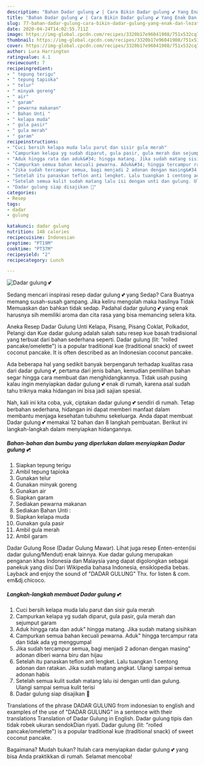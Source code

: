 ```yaml
---
description: "Bahan Dadar gulung 💕 | Cara Bikin Dadar gulung 💕 Yang Enak Dan Lezat"
title: "Bahan Dadar gulung 💕 | Cara Bikin Dadar gulung 💕 Yang Enak Dan Lezat"
slug: 77-bahan-dadar-gulung-cara-bikin-dadar-gulung-yang-enak-dan-lezat
date: 2020-04-24T14:02:55.711Z
image: https://img-global.cpcdn.com/recipes/3320b17e96041908/751x532cq70/dadar-gulung-💕-foto-resep-utama.jpg
thumbnail: https://img-global.cpcdn.com/recipes/3320b17e96041908/751x532cq70/dadar-gulung-💕-foto-resep-utama.jpg
cover: https://img-global.cpcdn.com/recipes/3320b17e96041908/751x532cq70/dadar-gulung-💕-foto-resep-utama.jpg
author: Lura Harrington
ratingvalue: 4.1
reviewcount: 7
recipeingredient:
- " tepung terigu"
- " tepung tapioka"
- " telur"
- " minyak goreng"
- " air"
- " garam"
- " pewarna makanan"
- " Bahan Unti "
- " kelapa muda"
- " gula pasir"
- " gula merah"
- " garam"
recipeinstructions:
- "Cuci bersih kelapa muda lalu parut dan sisir gula merah"
- "Campurkan kelapa yg sudah diparut, gula pasir, gula merah dan sejumput garam"
- "Aduk hingga rata dan aduk&#34; hingga matang. Jika sudah matang sisihkan"
- "Campurkan semua bahan kecuali pewarna. Aduk&#34; hingga tercampur rata dan tidak ada yg menggumpal"
- "Jika sudah tercampur semua, bagi menjadi 2 adonan dengan masing&#34; adonan diberi warna biru dan hijau"
- "Setelah itu panaskan teflon anti lengket. Lalu tuangkan 1 centong adonan dan ratakan. Jika sudah matang angkat. Ulangi sampai semua adonan habis"
- "Setelah semua kulit sudah matang lalu isi dengan unti dan gulung. Ulangi sampai semua kulit terisi"
- "Dadar gulung siap disajikan 🥰"
categories:
- Resep
tags:
- dadar
- gulung

katakunci: dadar gulung 
nutrition: 148 calories
recipecuisine: Indonesian
preptime: "PT19M"
cooktime: "PT37M"
recipeyield: "2"
recipecategory: Lunch

---
```



![Dadar gulung 💕](https://img-global.cpcdn.com/recipes/3320b17e96041908/751x532cq70/dadar-gulung-💕-foto-resep-utama.jpg)

Sedang mencari inspirasi resep dadar gulung 💕 yang Sedap? Cara Buatnya memang susah-susah gampang. Jika keliru mengolah maka hasilnya Tidak Memuaskan dan bahkan tidak sedap. Padahal dadar gulung 💕 yang enak harusnya sih memiliki aroma dan cita rasa yang bisa memancing selera kita.

Aneka Resep Dadar Gulung Unti Kelapa, Pisang, Pisang Coklat, Polkadot, Pelangi dan Kue dadar gulung adalah salah satu resep kue basah tradisional yang terbuat dari bahan sederhana seperti. Dadar gulung (lit: &#34;rolled pancake/omelette&#34;) is a popular traditional kue (traditional snack) of sweet coconut pancake. It is often described as an Indonesian coconut pancake.

Ada beberapa hal yang sedikit banyak berpengaruh terhadap kualitas rasa dari dadar gulung 💕, pertama dari jenis bahan, kemudian pemilihan bahan segar hingga cara membuat dan menghidangkannya. Tidak usah pusing kalau ingin menyiapkan dadar gulung 💕 enak di rumah, karena asal sudah tahu triknya maka hidangan ini bisa jadi sajian spesial.


Nah, kali ini kita coba, yuk, ciptakan dadar gulung 💕 sendiri di rumah. Tetap berbahan sederhana, hidangan ini dapat memberi manfaat dalam membantu menjaga kesehatan tubuhmu sekeluarga. Anda dapat membuat Dadar gulung 💕 memakai 12 bahan dan 8 langkah pembuatan. Berikut ini langkah-langkah dalam menyiapkan hidangannya.

<!--inarticleads1-->

##### Bahan-bahan dan bumbu yang diperlukan dalam menyiapkan Dadar gulung 💕:

1. Siapkan  tepung terigu
1. Ambil  tepung tapioka
1. Gunakan  telur
1. Gunakan  minyak goreng
1. Gunakan  air
1. Siapkan  garam
1. Sediakan  pewarna makanan
1. Sediakan  Bahan Unti :
1. Siapkan  kelapa muda
1. Gunakan  gula pasir
1. Ambil  gula merah
1. Ambil  garam


Dadar Gulung Rose (Dadar Gulung Mawar). Lihat juga resep Enten-enten(isi dadar gulung/Mendut) enak lainnya. Kue dadar gulung merupakan penganan khas Indonesia dan Malaysia yang dapat digolongkan sebagai panekuk yang diisi Dari Wikipedia bahasa Indonesia, ensiklopedia bebas. Layback and enjoy the sound of &#34;DADAR GULUNG&#34; Thx. for listen &amp; com. em&amp;dj.chicoco. 

<!--inarticleads2-->

##### Langkah-langkah membuat Dadar gulung 💕:

1. Cuci bersih kelapa muda lalu parut dan sisir gula merah
1. Campurkan kelapa yg sudah diparut, gula pasir, gula merah dan sejumput garam
1. Aduk hingga rata dan aduk&#34; hingga matang. Jika sudah matang sisihkan
1. Campurkan semua bahan kecuali pewarna. Aduk&#34; hingga tercampur rata dan tidak ada yg menggumpal
1. Jika sudah tercampur semua, bagi menjadi 2 adonan dengan masing&#34; adonan diberi warna biru dan hijau
1. Setelah itu panaskan teflon anti lengket. Lalu tuangkan 1 centong adonan dan ratakan. Jika sudah matang angkat. Ulangi sampai semua adonan habis
1. Setelah semua kulit sudah matang lalu isi dengan unti dan gulung. Ulangi sampai semua kulit terisi
1. Dadar gulung siap disajikan 🥰


Translations of the phrase DADAR GULUNG from indonesian to english and examples of the use of &#34;DADAR GULUNG&#34; in a sentence with their translations Translation of Dadar Gulung in English. Dadar gulung tipis dan tidak robek ukuran sendokDian riyati. Dadar gulung (lit: &#34;rolled pancake/omelette&#34;) is a popular traditional kue (traditional snack) of sweet coconut pancake. 

Bagaimana? Mudah bukan? Itulah cara menyiapkan dadar gulung 💕 yang bisa Anda praktikkan di rumah. Selamat mencoba!
